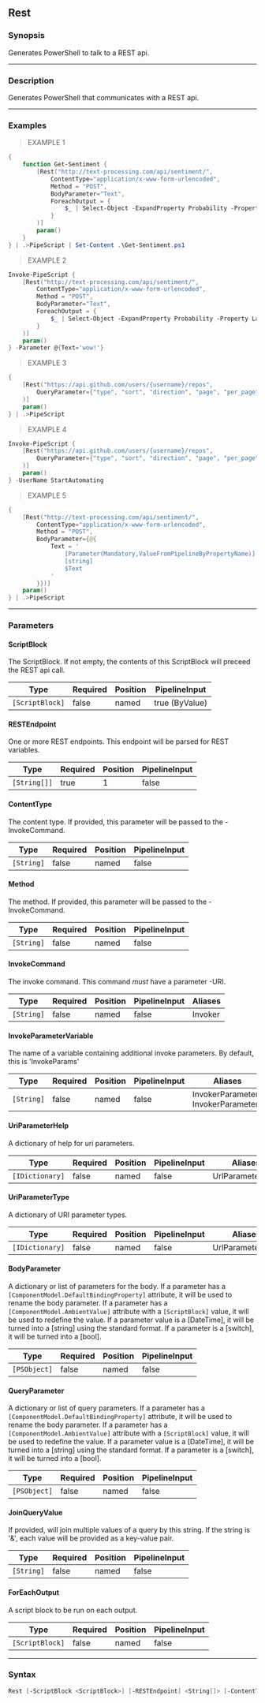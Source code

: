 Rest
----

### Synopsis
Generates PowerShell to talk to a REST api.

---

### Description

Generates PowerShell that communicates with a REST api.

---

### Examples
> EXAMPLE 1

```PowerShell
{
    function Get-Sentiment {
        [Rest("http://text-processing.com/api/sentiment/",
            ContentType="application/x-www-form-urlencoded",
            Method = "POST",
            BodyParameter="Text",
            ForeachOutput = {
                $_ | Select-Object -ExpandProperty Probability -Property Label
            }
        )]
        param()
    } 
} | .>PipeScript | Set-Content .\Get-Sentiment.ps1
```
> EXAMPLE 2

```PowerShell
Invoke-PipeScript {
    [Rest("http://text-processing.com/api/sentiment/",
        ContentType="application/x-www-form-urlencoded",
        Method = "POST",
        BodyParameter="Text",
        ForeachOutput = {
            $_ | Select-Object -ExpandProperty Probability -Property Label
        }
    )]
    param()
} -Parameter @{Text='wow!'}
```
> EXAMPLE 3

```PowerShell
{
    [Rest("https://api.github.com/users/{username}/repos",
        QueryParameter={"type", "sort", "direction", "page", "per_page"}
    )]
    param()
} | .>PipeScript
```
> EXAMPLE 4

```PowerShell
Invoke-PipeScript {
    [Rest("https://api.github.com/users/{username}/repos",
        QueryParameter={"type", "sort", "direction", "page", "per_page"}
    )]
    param()
} -UserName StartAutomating
```
> EXAMPLE 5

```PowerShell
{
    [Rest("http://text-processing.com/api/sentiment/",
        ContentType="application/x-www-form-urlencoded",
        Method = "POST",
        BodyParameter={@{
            Text = '
                [Parameter(Mandatory,ValueFromPipelineByPropertyName)]
                [string]
                $Text
            '
        }})]
    param()
} | .>PipeScript
```

---

### Parameters
#### **ScriptBlock**
The ScriptBlock.
If not empty, the contents of this ScriptBlock will preceed the REST api call.

|Type           |Required|Position|PipelineInput |
|---------------|--------|--------|--------------|
|`[ScriptBlock]`|false   |named   |true (ByValue)|

#### **RESTEndpoint**
One or more REST endpoints.  This endpoint will be parsed for REST variables.

|Type        |Required|Position|PipelineInput|
|------------|--------|--------|-------------|
|`[String[]]`|true    |1       |false        |

#### **ContentType**
The content type.  If provided, this parameter will be passed to the -InvokeCommand.

|Type      |Required|Position|PipelineInput|
|----------|--------|--------|-------------|
|`[String]`|false   |named   |false        |

#### **Method**
The method.  If provided, this parameter will be passed to the -InvokeCommand.

|Type      |Required|Position|PipelineInput|
|----------|--------|--------|-------------|
|`[String]`|false   |named   |false        |

#### **InvokeCommand**
The invoke command.  This command _must_ have a parameter -URI.

|Type      |Required|Position|PipelineInput|Aliases|
|----------|--------|--------|-------------|-------|
|`[String]`|false   |named   |false        |Invoker|

#### **InvokeParameterVariable**
The name of a variable containing additional invoke parameters.
By default, this is 'InvokeParams'

|Type      |Required|Position|PipelineInput|Aliases                               |
|----------|--------|--------|-------------|--------------------------------------|
|`[String]`|false   |named   |false        |InvokerParameters<br/>InvokerParameter|

#### **UriParameterHelp**
A dictionary of help for uri parameters.

|Type           |Required|Position|PipelineInput|Aliases         |
|---------------|--------|--------|-------------|----------------|
|`[IDictionary]`|false   |named   |false        |UrlParameterHelp|

#### **UriParameterType**
A dictionary of URI parameter types.

|Type           |Required|Position|PipelineInput|Aliases         |
|---------------|--------|--------|-------------|----------------|
|`[IDictionary]`|false   |named   |false        |UrlParameterType|

#### **BodyParameter**
A dictionary or list of parameters for the body.
If a parameter has a ```[ComponentModel.DefaultBindingProperty]``` attribute,
it will be used to rename the body parameter.
If a parameter has a ```[ComponentModel.AmbientValue]``` attribute with a ```[ScriptBlock]``` value,
it will be used to redefine the value.
If a parameter value is a [DateTime], it will be turned into a [string] using the standard format.
If a parameter is a [switch], it will be turned into a [bool].

|Type        |Required|Position|PipelineInput|
|------------|--------|--------|-------------|
|`[PSObject]`|false   |named   |false        |

#### **QueryParameter**
A dictionary or list of query parameters.
If a parameter has a ```[ComponentModel.DefaultBindingProperty]``` attribute,
it will be used to rename the body parameter.
If a parameter has a ```[ComponentModel.AmbientValue]``` attribute with a ```[ScriptBlock]``` value,
it will be used to redefine the value.
If a parameter value is a [DateTime], it will be turned into a [string] using the standard format.
If a parameter is a [switch], it will be turned into a [bool].

|Type        |Required|Position|PipelineInput|
|------------|--------|--------|-------------|
|`[PSObject]`|false   |named   |false        |

#### **JoinQueryValue**
If provided, will join multiple values of a query by this string.
If the string is '&', each value will be provided as a key-value pair.

|Type      |Required|Position|PipelineInput|
|----------|--------|--------|-------------|
|`[String]`|false   |named   |false        |

#### **ForEachOutput**
A script block to be run on each output.

|Type           |Required|Position|PipelineInput|
|---------------|--------|--------|-------------|
|`[ScriptBlock]`|false   |named   |false        |

---

### Syntax
```PowerShell
Rest [-ScriptBlock <ScriptBlock>] [-RESTEndpoint] <String[]> [-ContentType <String>] [-Method <String>] [-InvokeCommand <String>] [-InvokeParameterVariable <String>] [-UriParameterHelp <IDictionary>] [-UriParameterType <IDictionary>] [-BodyParameter <PSObject>] [-QueryParameter <PSObject>] [-JoinQueryValue <String>] [-ForEachOutput <ScriptBlock>] [<CommonParameters>]
```
